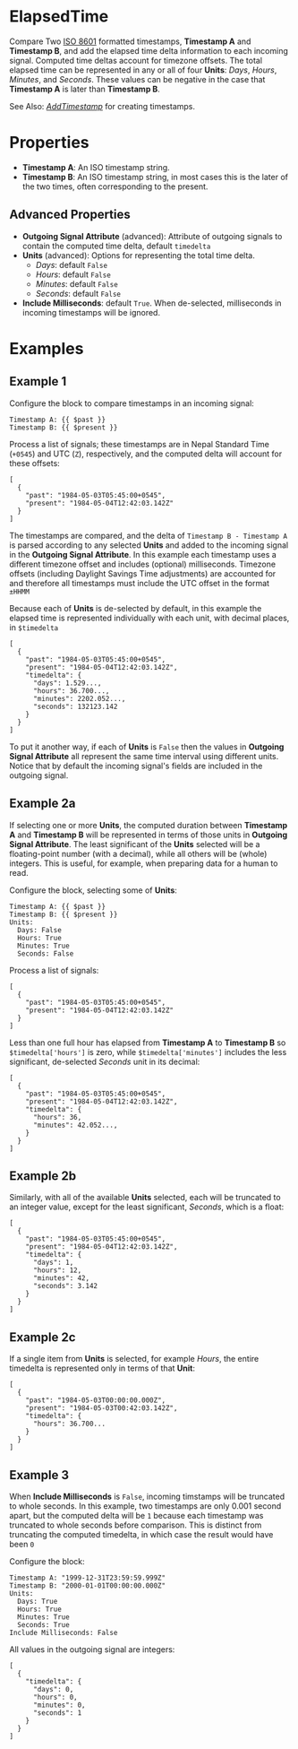 ElapsedTime
===
Compare Two [ISO 8601](https://en.wikipedia.org/wiki/ISO_8601) formatted timestamps, **Timestamp A** and **Timestamp B**, and add the elapsed time delta information to each incoming signal. Computed time deltas account for timezone offsets. The total elapsed time can be represented in any or all of four **Units**: *Days*, *Hours*, *Minutes*, and *Seconds*. These values can be negative in the case that **Timestamp A** is later than **Timestamp B**.

See Also: [*AddTimestamp*](https://blocks.n.io/AddTimestamp) for creating timestamps.

Properties
===
- **Timestamp A**: An ISO timestamp string.
- **Timestamp B**: An ISO timestamp string, in most cases this is the later of the two times, often corresponding to the present.

Advanced Properties
---
- **Outgoing Signal Attribute** (advanced): Attribute of outgoing signals to contain the computed time delta, default `timedelta`
- **Units** (advanced): Options for representing the total time delta.
  - *Days*: default `False`
  - *Hours*: default `False`
  - *Minutes*: default `False`
  - *Seconds*: default `False`
- **Include Milliseconds**: default `True`. When de-selected, milliseconds in incoming timestamps will be ignored.

Examples
===

Example 1
---
Configure the block to compare timestamps in an incoming signal:

```
Timestamp A: {{ $past }}
Timestamp B: {{ $present }}
```

Process a list of signals; these timestamps are in Nepal Standard Time (`+0545`) and UTC (`Z`), respectively, and the computed delta will account for these offsets:

```
[
  {
    "past": "1984-05-03T05:45:00+0545",
    "present": "1984-05-04T12:42:03.142Z"
  }
]
```

The timestamps are compared, and the delta of `Timestamp B - Timestamp A` is parsed according to any selected **Units** and added to the incoming signal in the **Outgoing Signal Attribute**. In this example each timestamp uses a different timezone offset and includes (optional) milliseconds. Timezone offsets (including Daylight Savings Time adjustments) are accounted for and therefore all timestamps must include the UTC offset in the format `±HHMM`

Because each of **Units** is de-selected by default, in this example the elapsed time is represented individually with each unit, with decimal places, in `$timedelta`

```
[
  {
    "past": "1984-05-03T05:45:00+0545",
    "present": "1984-05-04T12:42:03.142Z",
    "timedelta": {
      "days": 1.529...,
      "hours": 36.700...,
      "minutes": 2202.052...,
      "seconds": 132123.142
    }
  }
]
```

To put it another way, if each of **Units** is `False` then the values in **Outgoing Signal Attribute** all represent the same time interval using different units. Notice that by default the incoming signal's fields are included in the outgoing signal.

Example 2a
---

If selecting one or more **Units**, the computed duration between **Timestamp A** and **Timestamp B** will be represented in terms of those units in **Outgoing Signal Attribute**. The least significant of the **Units** selected will be a floating-point number (with a decimal), while all others will be (whole) integers. This is useful, for example, when preparing data for a human to read.

Configure the block, selecting some of **Units**:

```
Timestamp A: {{ $past }}
Timestamp B: {{ $present }}
Units:
  Days: False
  Hours: True
  Minutes: True
  Seconds: False
```

Process a list of signals:

```
[
  {
    "past": "1984-05-03T05:45:00+0545",
    "present": "1984-05-04T12:42:03.142Z"
  }
]
```

Less than one full hour has elapsed from **Timestamp A** to **Timestamp B** so `$timedelta['hours']` is zero, while `$timedelta['minutes']` includes the less significant, de-selected *Seconds* unit in its decimal:

```
[
  {
    "past": "1984-05-03T05:45:00+0545",
    "present": "1984-05-04T12:42:03.142Z",
    "timedelta": {
      "hours": 36,
      "minutes": 42.052...,
    }
  }
]
```

Example 2b
---

Similarly, with all of the available **Units** selected, each will be truncated to an integer value, except for the least significant, *Seconds*, which is a float:

```
[
  {
    "past": "1984-05-03T05:45:00+0545",
    "present": "1984-05-04T12:42:03.142Z",
    "timedelta": {
      "days": 1,
      "hours": 12,
      "minutes": 42,
      "seconds": 3.142
    }
  }
]
```

Example 2c
---

If a single item from **Units** is selected, for example *Hours*, the entire timedelta is represented only in terms of that **Unit**:

```
[
  {
    "past": "1984-05-03T00:00:00.000Z",
    "present": "1984-05-03T00:42:03.142Z",
    "timedelta": {
      "hours": 36.700...
    }
  }
]
```

Example 3
---

When **Include Milliseconds** is `False`, incoming timstamps will be truncated to whole seconds. In this example, two timestamps are only 0.001 second apart, but the computed delta will be `1` because each timestamp was truncated to whole seconds before comparison. This is distinct from truncating the computed timedelta, in which case the result would have been `0`

Configure the block:

```
Timestamp A: "1999-12-31T23:59:59.999Z"
Timestamp B: "2000-01-01T00:00:00.000Z"
Units:
  Days: True
  Hours: True
  Minutes: True
  Seconds: True
Include Milliseconds: False
```

All values in the outgoing signal are integers:

```
[
  {
    "timedelta": {
      "days": 0,
      "hours": 0,
      "minutes": 0,
      "seconds": 1
    }
  }
]
```
